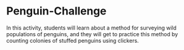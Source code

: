 # Penguin-Challenge
In this activity, students will learn about a method for surveying wild populations of penguins, and they will get to practice this method by counting colonies of stuffed penguins using clickers. 
